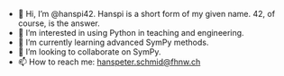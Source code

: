 - 👋 Hi, I’m @hanspi42. Hanspi is a short form of my given name. 42, of course, is the answer.
- 👀 I’m interested in using Python in teaching and engineering.
- 🌱 I’m currently learning advanced SymPy methods.
- 💞️ I’m looking to collaborate on SymPy.
- 📫 How to reach me: hanspeter.schmid@fhnw.ch

<!---
hanspi42/hanspi42 is a ✨ special ✨ repository because its `README.md` (this file) appears on your GitHub profile.
You can click the Preview link to take a look at your changes.
--->
